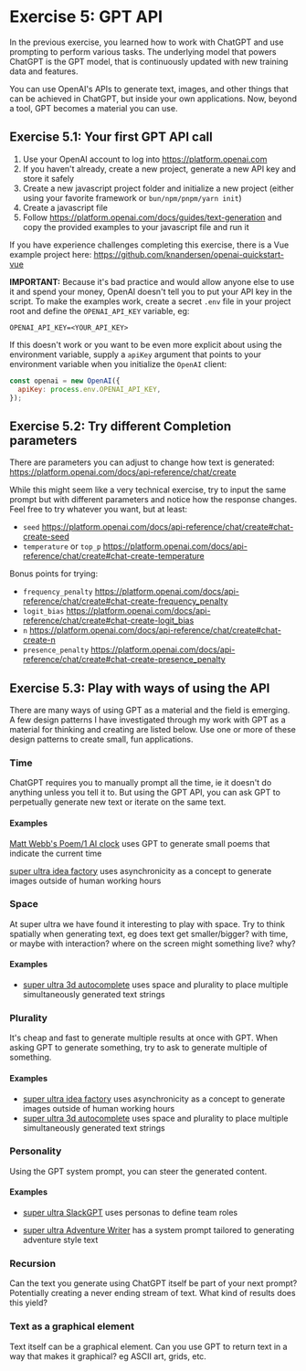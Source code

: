 # Exercise 5: GPT API

In the previous exercise, you learned how to work with ChatGPT and use prompting to perform various tasks. The underlying model that powers ChatGPT is the GPT model, that is continuously updated with new training data and features.

You can use OpenAI's APIs to generate text, images, and other things that can be achieved in ChatGPT, but inside your own applications. Now, beyond a tool, GPT becomes a material you can use.

## Exercise 5.1: Your first GPT API call

1. Use your OpenAI account to log into https://platform.openai.com
2. If you haven't already, create a new project, generate a new API key and store it safely
3. Create a new javascript project folder and initialize a new project (either using your favorite framework or `bun/npm/pnpm/yarn init`)
4. Create a javascript file
5. Follow https://platform.openai.com/docs/guides/text-generation and copy the provided examples to your javascript file and run it

If you have experience challenges completing this exercise, there is a Vue example project here: https://github.com/knandersen/openai-quickstart-vue

**IMPORTANT:**
Because it's bad practice and would allow anyone else to use it and spend your money, OpenAI doesn't tell you to put your API key in the script. To make the examples work, create a secret `.env` file in your project root and define the `OPENAI_API_KEY` variable, eg:

```env
OPENAI_API_KEY=<YOUR_API_KEY>
```

If this doesn't work or you want to be even more explicit about using the environment variable, supply a `apiKey` argument that points to your environment variable when you initialize the `OpenAI` client:

```javascript
const openai = new OpenAI({
  apiKey: process.env.OPENAI_API_KEY,
});
```

## Exercise 5.2: Try different Completion parameters

There are parameters you can adjust to change how text is generated: https://platform.openai.com/docs/api-reference/chat/create

While this might seem like a very technical exercise, try to input the same prompt but with different parameters and notice how the response changes. Feel free to try whatever you want, but at least:

- `seed` https://platform.openai.com/docs/api-reference/chat/create#chat-create-seed
- `temperature` or `top_p` https://platform.openai.com/docs/api-reference/chat/create#chat-create-temperature

Bonus points for trying:

- `frequency_penalty` https://platform.openai.com/docs/api-reference/chat/create#chat-create-frequency_penalty
- `logit_bias` https://platform.openai.com/docs/api-reference/chat/create#chat-create-logit_bias
- `n` https://platform.openai.com/docs/api-reference/chat/create#chat-create-n
- `presence_penalty` https://platform.openai.com/docs/api-reference/chat/create#chat-create-presence_penalty

## Exercise 5.3: Play with ways of using the API

There are many ways of using GPT as a material and the field is emerging. A few design patterns I have investigated through my work with GPT as a material for thinking and creating are listed below. Use one or more of these design patterns to create small, fun applications.

### Time

ChatGPT requires you to manually prompt all the time, ie it doesn't do anything unless you tell it to. But using the GPT API, you can ask GPT to perpetually generate new text or iterate on the same text.

#### Examples

[Matt Webb's Poem/1 AI clock](https://www.kickstarter.com/projects/genmon/poem-1-the-ai-poetry-clock) uses GPT to generate small poems that indicate the current time

[super ultra idea factory](https://superultra.dk/projects/generative-ai#ideafactory) uses asynchronicity as a concept to generate images outside of human working hours

### Space

At super ultra we have found it interesting to play with space. Try to think spatially when generating text, eg does text get smaller/bigger? with time, or maybe with interaction? where on the screen might something live? why?

#### Examples

- [super ultra 3d autocomplete](https://superultra.dk/projects/generative-ai#autocomplete) uses space and plurality to place multiple simultaneously generated text strings

### Plurality

It's cheap and fast to generate multiple results at once with GPT. When asking GPT to generate something, try to ask to generate multiple of something.

#### Examples

- [super ultra idea factory](https://superultra.dk/projects/generative-ai#ideafactory) uses asynchronicity as a concept to generate images outside of human working hours
- [super ultra 3d autocomplete](https://superultra.dk/projects/generative-ai#autocomplete) uses space and plurality to place multiple simultaneously generated text strings

### Personality

Using the GPT system prompt, you can steer the generated content.

#### Examples

- [super ultra SlackGPT](https://superultra.dk/projects/generative-ai#slackgpt) uses personas to define team roles

- [super ultra Adventure Writer](https://superultra.dk/projects/generative-ai#adventurewriter) has a system prompt tailored to generating adventure style text

### Recursion

Can the text you generate using ChatGPT itself be part of your next prompt? Potentially creating a never ending stream of text. What kind of results does this yield?

### Text as a graphical element

Text itself can be a graphical element. Can you use GPT to return text in a way that makes it graphical? eg ASCII art, grids, etc.
